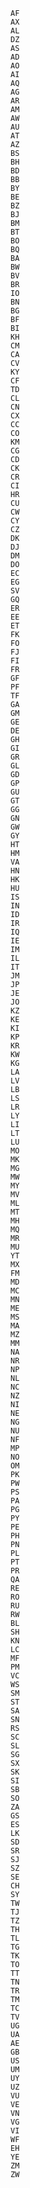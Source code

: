 	AF
	AX
	AL
	DZ
	AS
	AD
	AO
	AI
	AQ
	AG
	AR
	AM
	AW
	AU
	AT
	AZ
	BS
	BH
	BD
	BB
	BY
	BE
	BZ
	BJ
	BM
	BT
	BO
	BQ
	BA
	BW
	BV
	BR
	IO
	BN
	BG
	BF
	BI
	KH
	CM
	CA
	CV
	KY
	CF
	TD
	CL
	CN
	CX
	CC
	CO
	KM
	CG
	CD
	CK
	CR
	CI
	HR
	CU
	CW
	CY
	CZ
	DK
	DJ
	DM
	DO
	EC
	EG
	SV
	GQ
	ER
	EE
	ET
	FK
	FO
	FJ
	FI
	FR
	GF
	PF
	TF
	GA
	GM
	GE
	DE
	GH
	GI
	GR
	GL
	GD
	GP
	GU
	GT
	GG
	GN
	GW
	GY
	HT
	HM
	VA
	HN
	HK
	HU
	IS
	IN
	ID
	IR
	IQ
	IE
	IM
	IL
	IT
	JM
	JP
	JE
	JO
	KZ
	KE
	KI
	KP
	KR
	KW
	KG
	LA
	LV
	LB
	LS
	LR
	LY
	LI
	LT
	LU
	MO
	MK
	MG
	MW
	MY
	MV
	ML
	MT
	MH
	MQ
	MR
	MU
	YT
	MX
	FM
	MD
	MC
	MN
	ME
	MS
	MA
	MZ
	MM
	NA
	NR
	NP
	NL
	NC
	NZ
	NI
	NE
	NG
	NU
	NF
	MP
	NO
	OM
	PK
	PW
	PS
	PA
	PG
	PY
	PE
	PH
	PN
	PL
	PT
	PR
	QA
	RE
	RO
	RU
	RW
	BL
	SH
	KN
	LC
	MF
	PM
	VC
	WS
	SM
	ST
	SA
	SN
	RS
	SC
	SL
	SG
	SX
	SK
	SI
	SB
	SO
	ZA
	GS
	ES
	LK
	SD
	SR
	SJ
	SZ
	SE
	CH
	SY
	TW
	TJ
	TZ
	TH
	TL
	TG
	TK
	TO
	TT
	TN
	TR
	TM
	TC
	TV
	UG
	UA
	AE
	GB
	US
	UM
	UY
	UZ
	VU
	VE
	VN
	VG
	VI
	WF
	EH
	YE
	ZM
	ZW